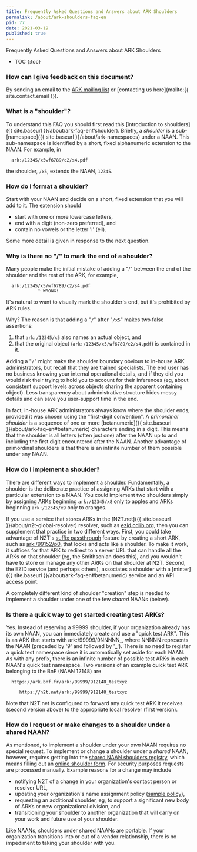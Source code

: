 ```yaml
---
title: Frequently Asked Questions and Answers about ARK Shoulders
permalink: /about/ark-shoulders-faq-en
pid: 77
date: 2021-03-19
published: true
---
```


Frequently Asked Questions and Answers about ARK Shoulders

<!--more-->

* TOC
{:toc}

### **How can I give feedback on this document?**

By sending an email to the [ARK mailing list](https://groups.google.com/forum/#!forum/arks-forum) or [contacting us here](mailto:{{ site.contact.email }}).

### **What is a "shoulder"?**

To understand this FAQ you should first read this [introduction to shoulders]({{ site.baseurl }}/about/ark-faq-en#shoulder). Briefly, a *shoulder* is a sub-[namespace]({{ site.baseurl }}/about/ark-namespaces) under a NAAN. This sub-namespace is identified by a short, fixed  alphanumeric extension to the NAAN. For example, in

      ark:/12345/x5wf6789/c2/s4.pdf

the shoulder, `/x5`, extends the NAAN, `12345`.

### **How do I format a shoulder?**

Start with your NAAN and decide on a short, fixed extension that you will add to it. The extension should

* start with one or more lowercase letters,
* end with a digit (non-zero preferred), and
* contain no vowels or the letter 'l' (ell).

Some more detail is given in response to the next question.

### **Why is there no "/" to mark the end of a shoulder?**

Many people make the initial mistake of adding a "/" between the end of the shoulder and the rest of the ARK, for example,

      ark:/12345/x5/wf6789/c2/s4.pdf
                ^ WRONG!

It's natural to want to visually mark the shoulder's end, but it's prohibited by ARK rules.

Why? The reason is that adding a "`/`" after "`/x5`" makes two false assertions:

1. that `ark:/12345/x5` also names an actual object, and
2. that the original object (`ark:/12345/x5/wf6789/c2/s4.pdf`) is contained in it.

Adding a "`/`" might make the shoulder boundary obvious to in-house ARK administrators, but recall that they are trained specialists. The end user has no business knowing your internal operational details, and if they did you would risk their trying to hold you to account for their inferences (eg, about consistent support levels across objects sharing the apparent containing object). Less transparency about administrative structure hides messy details and can save you user-support time in the end.

In fact, in-house ARK administrators always know where the shoulder ends, provided it was chosen using the "first-digit convention". A *primordinal shoulder* is a sequence of one or more [betanumeric]({{ site.baseurl }}/about/ark-faq-en#betanumeric) characters ending in a digit. This means that the shoulder is all letters (often just one) after the NAAN up to and including the first digit encountered after the NAAN. Another advantage of primordinal shoulders is that there is an infinite number of them possible under any NAAN.

### **How do I implement a shoulder?**

There are different ways to implement a shoulder. Fundamentally, a shoulder is the deliberate practice of assigning ARKs that start with a particular extension to a NAAN. You could implement two shoulders simply by assigning ARKs beginning `ark:/12345/x8` only to apples and ARKs beginning `ark:/12345/x9` only to oranges.

If you use a service that stores ARKs in the [N2T.net]({{ site.baseurl }}/about/n2t-global-resolver) resolver, such as [ezid.cdlib.org](https://ezid.cdlib.org/), then you can supplement that practice in two different ways. First, you could take advantage of N2T's [suffix passthrough](https://ezid.cdlib.org/learn/suffix_passthrough) feature by creating a short ARK, such as [ark:/99152/p0](https://n2t.net/ark:/99152/p0), that looks and acts like a shoulder. To make it work, it suffices for that ARK to redirect to a server URL that can handle all the ARKs on that shoulder (eg, the Smithsonian does this), and you wouldn't have to store or manage any other ARKs on that shoulder at N2T. Second, the EZID service (and perhaps others), associates a shoulder with a [minter]({{ site.baseurl }}/about/ark-faq-en#betanumeric) service and an API access point.

A completely different kind of shoulder "creation" step is needed to implement a shoulder under one of the few *shared* NAANs (below).

### **Is there a quick way to get started creating test ARKs?**

Yes. Instead of reserving a 99999 shoulder, if your organization already has its own NAAN, you can immediately create and use a "quick test ARK". This is an ARK that starts with ark:/99999/9NNNNN\_, where NNNNN represents the NAAN (preceded by '9' and followed by '\_'). There is no need to register a quick test namespace since it is automatically set aside for each NAAN. As with any prefix, there is an infinite number of possible test ARKs in each NAAN's quick test namespace. Two versions of an example quick test ARK belonging to the BnF (NAAN 12148\) are

      https://ark.bnf.fr/ark:/99999/912148_testxyz

         https://n2t.net/ark:/99999/912148_testxyz

Note that N2T.net is configured to forward any quick test ARK it receives (second version above) to the appropriate local resolver (first version).

### **How do I request or make changes to a shoulder under a shared NAAN?**

As mentioned, to implement a shoulder under your *own* NAAN requires no special request. To implement or change a shoulder under a *shared* NAAN, however, requires getting into the [shared NAAN shoulders registry](https://n2t.net/e/pub/shoulder_registry.txt), which means filling out an [online shoulder form](https://docs.google.com/forms/d/10J2VxsaeQG-IpkqZ6wpqAKqt8hYnMSf4bxdL8ktI-to). For security purposes requests are processed manually. Example reasons for a change may include

* notifying [N2T](https://n2t.net) of a change in your organization's contact person or resolver URL,
* updating your organization's name assignment policy ([sample policy](http://ark.bnf.fr/ark:/12148/bpt6k2102478.policy)),
* requesting an additional shoulder, eg, to support a significant new body of ARKs or new organizational division, and
* transitioning your shoulder to another organization that will carry on your work and future use of your shoulder.

Like NAANs, shoulders under shared NAANs are portable. If your organization transitions into or out of a vendor relationship, there is no impediment to taking your shoulder with you.

